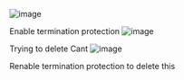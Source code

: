 ![image](https://github.com/VietTheBarbarian/AWS-Security-Stuff/assets/56415307/2ae9d06d-898a-49ee-af05-13d69dd9ea4b)

Enable termination protection 
![image](https://github.com/VietTheBarbarian/AWS-Security-Stuff/assets/56415307/b754ed68-76c5-4d99-be03-a1c52ebdae2d)

Trying to delete
Cant
![image](https://github.com/VietTheBarbarian/AWS-Security-Stuff/assets/56415307/cc6e405a-54ab-402d-8466-d8d941a519af)

Renable termination protection to delete this 
